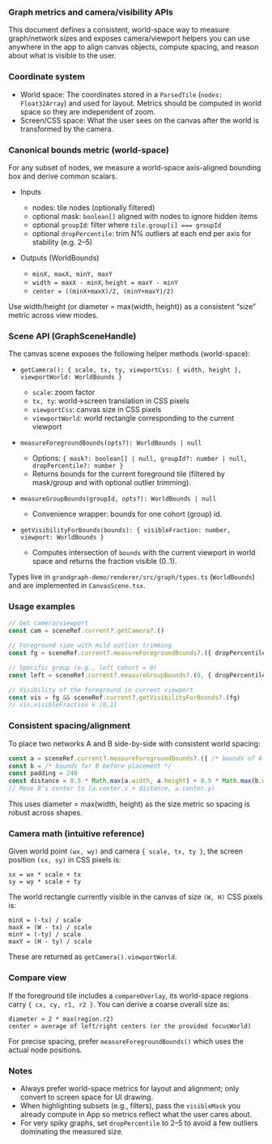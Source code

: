 ### Graph metrics and camera/visibility APIs

This document defines a consistent, world-space way to measure graph/network sizes and exposes camera/viewport helpers you can use anywhere in the app to align canvas objects, compute spacing, and reason about what is visible to the user.

### Coordinate system

- World space: The coordinates stored in a `ParsedTile` (`nodes: Float32Array`) and used for layout. Metrics should be computed in world space so they are independent of zoom.
- Screen/CSS space: What the user sees on the canvas after the world is transformed by the camera.

### Canonical bounds metric (world-space)

For any subset of nodes, we measure a world-space axis-aligned bounding box and derive common scalars.

- Inputs
  - nodes: tile nodes (optionally filtered)
  - optional mask: `boolean[]` aligned with nodes to ignore hidden items
  - optional `groupId`: filter where `tile.group[i] === groupId`
  - optional `dropPercentile`: trim N% outliers at each end per axis for stability (e.g. 2–5)

- Outputs (WorldBounds)
  - `minX, maxX, minY, maxY`
  - `width = maxX - minX`, `height = maxY - minY`
  - `center = ((minX+maxX)/2, (minY+maxY)/2)`

Use width/height (or diameter = max(width, height)) as a consistent “size” metric across view modes.

### Scene API (GraphSceneHandle)

The canvas scene exposes the following helper methods (world-space):

- `getCamera(): { scale, tx, ty, viewportCss: { width, height }, viewportWorld: WorldBounds }`
  - `scale`: zoom factor
  - `tx, ty`: world→screen translation in CSS pixels
  - `viewportCss`: canvas size in CSS pixels
  - `viewportWorld`: world rectangle corresponding to the current viewport

- `measureForegroundBounds(opts?): WorldBounds | null`
  - Options: `{ mask?: boolean[] | null, groupId?: number | null, dropPercentile?: number }`
  - Returns bounds for the current foreground tile (filtered by mask/group and with optional outlier trimming).

- `measureGroupBounds(groupId, opts?): WorldBounds | null`
  - Convenience wrapper: bounds for one cohort (group) id.

- `getVisibilityForBounds(bounds): { visibleFraction: number, viewport: WorldBounds }`
  - Computes intersection of `bounds` with the current viewport in world space and returns the fraction visible (0..1).

Types live in `grandgraph-demo/renderer/src/graph/types.ts` (`WorldBounds`) and are implemented in `CanvasScene.tsx`.

### Usage examples

```ts
// Get camera/viewport
const cam = sceneRef.current?.getCamera?.()

// Foreground size with mild outlier trimming
const fg = sceneRef.current?.measureForegroundBounds?.({ dropPercentile: 2 })

// Specific group (e.g., left cohort = 0)
const left = sceneRef.current?.measureGroupBounds?.(0, { dropPercentile: 2 })

// Visibility of the foreground in current viewport
const vis = fg && sceneRef.current?.getVisibilityForBounds?.(fg)
// vis.visibleFraction ∈ [0,1]
```

### Consistent spacing/alignment

To place two networks A and B side-by-side with consistent world spacing:

```ts
const a = sceneRef.current?.measureForegroundBounds?.({ /* bounds of A */ })!
const b = /* bounds for B before placement */
const padding = 240
const distance = 0.5 * Math.max(a.width, a.height) + 0.5 * Math.max(b.width, b.height) + padding
// Move B’s center to (a.center.x + distance, a.center.y)
```

This uses diameter = max(width, height) as the size metric so spacing is robust across shapes.

### Camera math (intuitive reference)

Given world point `(wx, wy)` and camera `{ scale, tx, ty }`, the screen position `(sx, sy)` in CSS pixels is:

```text
sx = wx * scale + tx
sy = wy * scale + ty
```

The world rectangle currently visible in the canvas of size `(W, H)` CSS pixels is:

```text
minX = (-tx) / scale
maxX = (W - tx) / scale
minY = (-ty) / scale
maxY = (H - ty) / scale
```

These are returned as `getCamera().viewportWorld`.

### Compare view

If the foreground tile includes a `compareOverlay`, its world-space regions carry `{ cx, cy, r1, r2 }`. You can derive a coarse overall size as:

```text
diameter ≈ 2 * max(region.r2)
center ≈ average of left/right centers (or the provided focusWorld)
```

For precise spacing, prefer `measureForegroundBounds()` which uses the actual node positions.

### Notes

- Always prefer world-space metrics for layout and alignment; only convert to screen space for UI drawing.
- When highlighting subsets (e.g., filters), pass the `visibleMask` you already compute in App so metrics reflect what the user cares about.
- For very spiky graphs, set `dropPercentile` to 2–5 to avoid a few outliers dominating the measured size.


